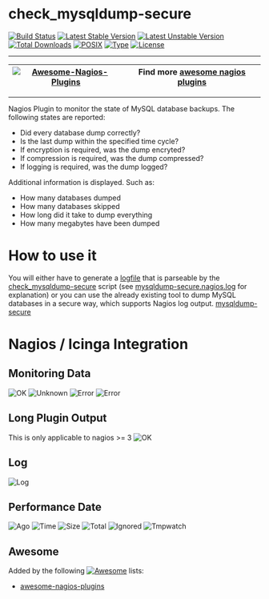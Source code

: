 # check_mysqldump-secure

[![Build Status](https://travis-ci.org/cytopia/check_mysqldump-secure.svg?branch=master)](https://travis-ci.org/cytopia/check_mysqldump-secure)
[![Latest Stable Version](https://poser.pugx.org/cytopia/check_mysqldump-secure/v/stable)](https://packagist.org/packages/cytopia/check_mysqldump-secure) 
[![Latest Unstable Version](https://poser.pugx.org/cytopia/check_mysqldump-secure/v/unstable)](https://packagist.org/packages/cytopia/check_mysqldump-secure) 
[![Total Downloads](https://poser.pugx.org/cytopia/check_mysqldump-secure/downloads)](https://packagist.org/packages/cytopia/check_mysqldump-secure) 
[![POSIX](https://img.shields.io/badge/posix-100%25-brightgreen.svg)](https://en.wikipedia.org/?title=POSIX)
[![Type](https://img.shields.io/badge/type-%2Fbin%2Fsh-red.svg)](https://en.wikipedia.org/?title=Bourne_shell)
[![License](https://poser.pugx.org/cytopia/check_mysqldump-secure/license)](http://opensource.org/licenses/MIT)

---

| [![Awesome-Nagios-Plugins](https://raw.githubusercontent.com/cytopia/awesome-nagios-plugins/master/doc/img/awesome-nagios.png)](https://github.com/cytopia/awesome-nagios-plugins) | Find more [awesome nagios plugins](https://github.com/cytopia/awesome-nagios-plugins) |
|---|---|

---

Nagios Plugin to monitor the state of MySQL database backups. The following states are reported:
* Did every database dump correctly?
* Is the last dump within the specified time cycle?
* If encryption is required, was the dump encryted?
* If compression is required, was the dump compressed?
* If logging is required, was the dump logged?


Additional information is displayed. Such as:
* How many databases dumped
* How many databases skipped
* How long did it take to dump everything
* How many megabytes have been dumped

# How to use it
You will either have to generate a [logfile](mysqldump-secure.nagios.log) that is parseable by the [check_mysqldump-secure](check_mysqldump-secure) script (see [mysqldump-secure.nagios.log](mysqldump-secure.nagios.log) for explanation) or you can use the already existing tool to dump MySQL databases in a secure way, which supports Nagios log output.
[mysqldump-secure](https://github.com/cytopia/mysqldump-secure)


# Nagios / Icinga Integration

## Monitoring Data
![OK](https://raw.githubusercontent.com/cytopia/check_mysqldump-secure/master/doc/overview_ok.png)
![Unknown](https://raw.githubusercontent.com/cytopia/check_mysqldump-secure/master/doc/overview_unknown.png)
![Error](https://raw.githubusercontent.com/cytopia/check_mysqldump-secure/master/doc/overview_error.png)
![Error](https://raw.githubusercontent.com/cytopia/check_mysqldump-secure/master/doc/overview_error2.png)

## Long Plugin Output
This is only applicable to nagios >= 3
![OK](https://raw.githubusercontent.com/cytopia/check_mysqldump-secure/master/doc/additional_information.png)


## Log
![Log](https://raw.githubusercontent.com/cytopia/check_mysqldump-secure/master/doc/log.png)


## Performance Date

![Ago](https://raw.githubusercontent.com/cytopia/check_mysqldump-secure/master/doc/graph_hours_ago.png)
![Time](https://raw.githubusercontent.com/cytopia/check_mysqldump-secure/master/doc/graph_time.png)
![Size](https://raw.githubusercontent.com/cytopia/check_mysqldump-secure/master/doc/graph_size.png)
![Total](https://raw.githubusercontent.com/cytopia/check_mysqldump-secure/master/doc/graph_total_dbs.png)
![Ignored](https://raw.githubusercontent.com/cytopia/check_mysqldump-secure/master/doc/graph_ignored_dbs.png)
![Tmpwatch](https://raw.githubusercontent.com/cytopia/check_mysqldump-secure/master/doc/graph_tmpwatch_deletions.png)


## Awesome

Added by the following [![Awesome](https://cdn.rawgit.com/sindresorhus/awesome/d7305f38d29fed78fa85652e3a63e154dd8e8829/media/badge.svg)](https://github.com/sindresorhus/awesome) lists:

* [awesome-nagios-plugins](https://github.com/cytopia/awesome-nagios-plugins)
